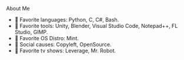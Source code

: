 About Me

- 💞️ Favorite languages: Python, C, C#, Bash.
- 💞️ Favorite tools: Unity, Blender, Visual Studio Code, Notepad++, FL Studio, GIMP.
- 💞️ Favorite OS Distro: Mint.
- 💞️ Social causes: Copyleft, OpenSource.
- 💞️ Favorite tv shows: Leverage, Mr. Robot.

<!---
JessaPhreire/JessaPhreire is a ✨ special ✨ repository because its `README.md` (this file) appears on your GitHub profile.
You can click the Preview link to take a look at your changes.
--->
